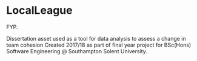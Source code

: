 # LocalLeague
FYP.

Dissertation asset used as a tool for data analysis to assess a change in team cohesion
Created 2017/18 as part of final year project for BSc(Hons) Software Engineering @ Southampton Solent University.
